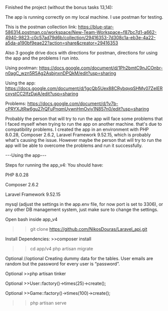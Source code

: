 Finished the project (without the bonus tasks 13,14):     

The app is running correctly on my local machine. I use postman for testing.

This is the postman collection link: 
https://blue-star-586314.postman.co/workspace/New-Team-Workspace~f87bc7d1-a662-4940-9823-c0c57ad79d6b/collection/29416353-7d308c1a-eb3e-4a22-a5da-a190bf9eae22?action=share&creator=29416353

Also 3 google drive docs with directions for postman, directions for using the app and the problems I run into.

Using postman: https://docs.google.com/document/d/1Ph2bmtC9nJCOnbr-n0agC_wzn5R5Ag2AsbjnxnDPQkM/edit?usp=sharing

Using the app: https://docs.google.com/document/d/1gcQb5Uex88CRybqyqSHMy07ZeIERcxystCC2IfzDajA/edit?usp=sharing

Problems: https://docs.google.com/document/d/1v7b-cPRYXJtRw6gu27rQFuPnqmUywnHmOviy1N857n0/edit?usp=sharing

Probably the person that will try to run the app will face some problems that I faced myself when trying to run the app on another machine. that's due to compatibility problems. I created the app in an environment with PHP 8.0.28, Composer 2.6.2, Laravel Framework 9.52.15, which is probably what's causing the issue. However maybe the person that will try to run the app will be able to overcome the problems and run it successfully.

---Using the app---

Steps for running the app_v4:
You should have: 

PHP 8.0.28

Composer 2.6.2

Laravel Framework 9.52.15

mysql (adjust the settings in the app\.env file, for now port is set to 3306), or any other DB management system, just make sure to change the settings.

Open bash inside app_v4

>>git clone https://github.com/NikosDouras/Laravel_api.git

Install Dependencies: >>composer install

>>cd app/v4
>>php artisan migrate

Optional   //optional Creating dummy data for the tables. User emails are random but the password for every user is “password”.

Optional  >>php artisan tinker	

Optional  >>User::factory()->times(25)->create();

Optional  >>Game::factory()->times(100)->create();    
                                                

>>php artisan serve

